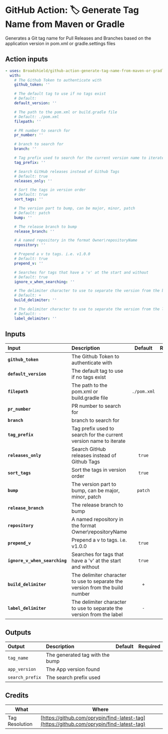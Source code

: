 <!-- start title -->

# GitHub Action: 🏷️ Generate Tag Name from Maven or Gradle

<!-- end title -->
<!-- start description -->

Generates a Git tag name for Pull Releases and Branches based on the application version in pom.xml or gradle.settings files

<!-- end description -->

## Action inputs

<!-- start usage -->

```yaml
- uses: Broadshield/github-action-generate-tag-name-from-maven-or-gradle@v1.0.2
  with:
    # The Github Token to authenticate with
    github_token: ''

    # The default tag to use if no tags exist
    # Default:
    default_version: ''

    # The path to the pom.xml or build.gradle file
    # Default: ./pom.xml
    filepath: ''

    # PR number to search for
    pr_number: ''

    # branch to search for
    branch: ''

    # Tag prefix used to search for the current version name to iterate
    tag_prefix: ''

    # Search GitHub releases instead of Github Tags
    # Default: true
    releases_only: ''

    # Sort the tags in version order
    # Default: true
    sort_tags: ''

    # The version part to bump, can be major, minor, patch
    # Default: patch
    bump: ''

    # The release branch to bump
    release_branch: ''

    # A named repository in the format Owner\repositoryName
    repository: ''

    # Prepend a v to tags. i.e. v1.0.0
    # Default: true
    prepend_v: ''

    # Searches for tags that have a 'v' at the start and without
    # Default: true
    ignore_v_when_searching: ''

    # The delimiter character to use to separate the version from the build number
    # Default: +
    build_delimiter: ''

    # The delimiter character to use to separate the version from the label
    # Default: -
    label_delimiter: ''
```

<!-- end usage -->

## Inputs

<!-- start inputs -->

| **Input**                     | **Description**                                                              | **Default** | **Required** |
| :---------------------------- | :--------------------------------------------------------------------------- | :---------: | :----------: |
| **`github_token`**            | The Github Token to authenticate with                                        |             |  **false**   |
| **`default_version`**         | The default tag to use if no tags exist                                      |             |  **false**   |
| **`filepath`**                | The path to the pom.xml or build.gradle file                                 | `./pom.xml` |   **true**   |
| **`pr_number`**               | PR number to search for                                                      |             |  **false**   |
| **`branch`**                  | branch to search for                                                         |             |  **false**   |
| **`tag_prefix`**              | Tag prefix used to search for the current version name to iterate            |             |  **false**   |
| **`releases_only`**           | Search GitHub releases instead of Github Tags                                |   `true`    |  **false**   |
| **`sort_tags`**               | Sort the tags in version order                                               |   `true`    |  **false**   |
| **`bump`**                    | The version part to bump, can be major, minor, patch                         |   `patch`   |  **false**   |
| **`release_branch`**          | The release branch to bump                                                   |             |   **true**   |
| **`repository`**              | A named repository in the format Owner\repositoryName                        |             |  **false**   |
| **`prepend_v`**               | Prepend a v to tags. i.e. v1.0.0                                             |   `true`    |  **false**   |
| **`ignore_v_when_searching`** | Searches for tags that have a 'v' at the start and without                   |   `true`    |  **false**   |
| **`build_delimiter`**         | The delimiter character to use to separate the version from the build number |     `+`     |  **false**   |
| **`label_delimiter`**         | The delimiter character to use to separate the version from the label        |     `-`     |  **false**   |

<!-- end inputs -->

## Outputs

<!-- start outputs -->

| **Output**      | **Description**                 | **Default** | **Required** |
| :-------------- | :------------------------------ | ----------- | ------------ |
| `tag_name`      | The generated tag with the bump |             |              |
| `app_version`   | The App version found           |             |              |
| `search_prefix` | The search prefix used          |             |              |

<!-- end outputs -->

## Credits

| What           | Where                                                                                    |
| -------------- | ---------------------------------------------------------------------------------------- |
| Tag Resolution | [https://github.com/oprypin/find-latest-tag](https://github.com/oprypin/find-latest-tag) |
